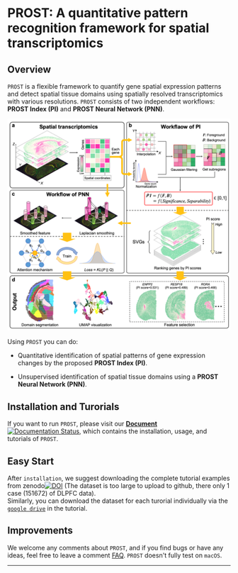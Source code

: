 # PROST: A quantitative pattern recognition framework for spatial transcriptomics 
## Overview
`PROST` is a flexible framework to quantify gene spatial expression patterns and detect spatial tissue domains using spatially resolved transcriptomics with various resolutions. `PROST` consists of two independent workflows: **PROST Index (PI)** and **PROST Neural Network (PNN)**. 

![figure1](./docs/imgs/figure1.png)

Using `PROST` you can do:
* Quantitative identification of spatial patterns of gene expression changes by the proposed **PROST Index (PI)**.

* Unsupervised identification of spatial tissue domains using a **PROST Neural Network (PNN)**. 


## Installation and Turorials
If you want to run `PROST`, please visit our [**Document**](https://prost-doc.readthedocs.io/en/latest/index.html) [![Documentation Status](https://readthedocs.org/projects/prost-doc/badge/?version=latest)](https://prost-doc.readthedocs.io/en/latest/?badge=latest), which contains the installation, usage, and tutorials of `PROST`.


## Easy Start
After `installation`, we suggest downloading the complete tutorial examples from zenodo[![DOI](https://zenodo.org/badge/DOI/10.5281/zenodo.7827565.svg)](https://doi.org/10.5281/zenodo.7827565) (The dataset is too large to upload to github, there only 1 case (151672) of DLPFC data).   
Similarly, you can download the dataset for each turorial individually via the [`google drive`](https://drive.google.com/drive/folders/1HlnH8DtyCGdxTVdMdBdI0xdu224zZy--) in the tutorial. 


## Improvements
We welcome any comments about `PROST`, and if you find bugs or have any ideas, feel free to leave a comment [FAQ](https://github.com/Tang-Lab-super/PROST/labels/FAQ).
`PROST` doesn't fully test on `macOS`.

---
